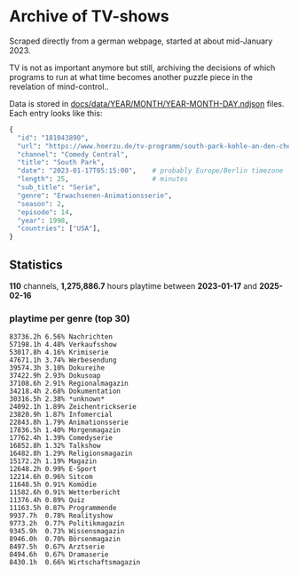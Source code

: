 # Archive of TV-shows

Scraped directly from a german webpage, started at about mid-January 2023.

TV is not as important anymore but still, archiving the decisions of which programs to run at what time
becomes another puzzle piece in the revelation of mind-control.. 

Data is stored in [docs/data/YEAR/MONTH/YEAR-MONTH-DAY.ndjson](docs/data/) files. 
Each entry looks like this:

```python
{
  "id": "181043890", 
  "url": "https://www.hoerzu.de/tv-programm/south-park-kohle-an-den-chefkoch/bid_181043890/", 
  "channel": "Comedy Central", 
  "title": "South Park", 
  "date": "2023-01-17T05:15:00",    # probably Europe/Berlin timezone 
  "length": 25,                     # minutes 
  "sub_title": "Serie", 
  "genre": "Erwachsenen-Animationsserie", 
  "season": 2, 
  "episode": 14, 
  "year": 1998, 
  "countries": ["USA"],
}
```

## Statistics

**110** channels, **1,275,886.7** hours playtime between **2023-01-17** and **2025-02-16**


### playtime per genre (top 30)

    83736.2h 6.56% Nachrichten
    57198.1h 4.48% Verkaufsshow
    53017.8h 4.16% Krimiserie
    47671.1h 3.74% Werbesendung
    39574.3h 3.10% Dokureihe
    37422.9h 2.93% Dokusoap
    37108.6h 2.91% Regionalmagazin
    34218.4h 2.68% Dokumentation
    30316.5h 2.38% *unknown*
    24092.1h 1.89% Zeichentrickserie
    23820.9h 1.87% Infomercial
    22843.8h 1.79% Animationsserie
    17836.5h 1.40% Morgenmagazin
    17762.4h 1.39% Comedyserie
    16852.8h 1.32% Talkshow
    16482.8h 1.29% Religionsmagazin
    15172.2h 1.19% Magazin
    12648.2h 0.99% E-Sport
    12214.6h 0.96% Sitcom
    11648.5h 0.91% Komödie
    11582.6h 0.91% Wetterbericht
    11376.4h 0.89% Quiz
    11163.5h 0.87% Programmende
    9937.7h  0.78% Realityshow
    9773.2h  0.77% Politikmagazin
    9345.9h  0.73% Wissensmagazin
    8946.0h  0.70% Börsenmagazin
    8497.5h  0.67% Arztserie
    8494.6h  0.67% Dramaserie
    8430.1h  0.66% Wirtschaftsmagazin
